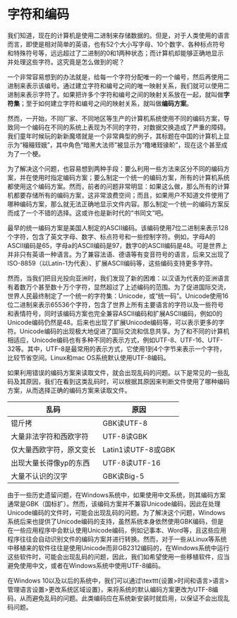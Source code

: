# 字符和编码

我们知道，现在的计算机是使用二进制来存储数据的。但是，对于人类使用的语言而言，即使是相对简单的英语，也有52个大小写字母、10个数字、各种标点符号和特殊符号等，远远超过了二进制的0和1两种状态；而计算机却能够正确地显示并处理这些字符。这究竟是怎么做到的呢？

一个非常容易想到的办法就是，给每一个字符分配唯一的一个编号，然后再使用二进制来表示该编号。通过建立字符和编号之间的唯一映射关系，我们就可以使用二进制来表示字符了。如果把许多个字符和编号之间的映射关系放在一起，就叫做**字符集**；至于如何建立字符和编号之间的映射关系，就叫做**编码方案**。

然而，一开始，不同厂家、不同地区等生产的计算机系统使用不同的编码方案，导致同一个编码在不同的系统上表现为不同的字符，对数据交换造成了严重的障碍。我们童年时候玩的新新魔塔就是一个非常典型的例子，其标题在中国的计算机上显示为“穝穝臸娥”，其中角色“暗黑大法师”被显示为“穞堵臸猭畍”，现在这个甚至成为了一个梗。

为了解决这个问题，也容易想到两种手段：要么利用一些方法来区分不同的编码方案，并在使用时指定编码方案；要么制定一个统一的编码方案，所有的计算机系统都使用这个编码方案。然而，前者的问题非常明显：如果这么做，那么所有的计算机都要存储所有的编码方案，这非常浪费空间；而且，如果用户不知道文件使用了哪种编码方案，那么就无法正确地显示文件内容。那么制定一个统一的编码方案反而成了一个不错的选择。这或许也是新时代的“书同文”吧。

最早的统一编码方案是美国人制定的ASCII编码。该编码使用7位二进制来表示128个字符，包含了英文字母、数字、标点符号和一些控制字符。例如，字母A的ASCII编码是65，字母a的ASCII编码是97，数字0的ASCII编码是48。可是世界上并非只有英语一种语言。为了兼容法语、德语等有变音符号的语言，后来又出现了ISO-8859（以Latin-1为代表）、扩展ASCII编码等，这些编码支持更多字符。

然而，当我们把目光投向亚洲时，我们发现了新的困难：以汉语为代表的亚洲语言有着数万个甚至数十万个字符，显然超过了上述编码的范围。为了促进国际交流，世界人民最终制定了一个统一的字符集：Unicode，或“统一码”。Unicode使用16位二进制来表示65536个字符，包含了世界上所有主要语言的字符以及一些符号和表情符号，同时该编码方案也完全兼容ASCII编码和扩展ASCII编码，例如0的Unicode编码仍然是48。后来也出现了扩展Unicode编码等，可以表示更多的字符。Unicode编码的出现极大地促进了国际交流和信息共享。为了和不同的计算机相适应，Unicode编码也有多种不同的表示方式，例如UTF-8、UTF-16、UTF-32等。其中，UTF-8是最常用的表示方式，它使用1到4个字节来表示一个字符，比较节省空间。Linux和mac OS系统默认使用UTF-8编码。

如果利用错误的编码方案来读取文件，就会出现乱码的问题。以下是常见的一些乱码及其原因，我们在看到这类乱码时，可以根据其原因来判断文件使用了哪种编码方案，从而选择正确的编码方案来读取文件。

|乱码|原因|
|---|---|
|锟斤拷|GBK读UTF-8|
|大量非法字符和西欧字符|UTF-8读GBK |
|仅大量西欧字符，原文变长|Latin1读UTF-8或GBK |
|出现大量长得像yp的东西 |UTF-8读UTF-16 |
|大量不认识的汉字 |GBK读Big-5 |

由于一些历史遗留问题，在Windows系统中，如果使用中文系统，则其编码方案通常是GBK（国标扩）。然而，该编码方案并不兼容Unicode编码，因此在处理Unicode编码的文件时，可能会出现乱码的问题。为了解决这个问题，Windows系统后来也提供了Unicode编码的支持，虽然系统本身依然使用GBK编码，但是在一些应用程序中会默认使用Unicode编码，例如记事本、Word等，且这些应用程序往往会自动识别文件的编码方案并进行转换。然而，对于一些从Linux等系统中移植来的软件往往是使用Unicode而非GB2312编码的，在Windows系统中运行这些软件时，可能会出现乱码的问题，因此，我们如希望使用一些移植软件，应当避免使用中文，或者在Windows系统中使用UTF-8编码。

在Windows 10以及以后的系统中，我们可以通过\texttt{设置>时间和语言>语言>管理语言设置>更改系统区域设置}，来将系统的默认编码方案更改为UTF-8编码，从而避免乱码的问题。此类编码应在系统新安装时就启用，以保证不会出现乱码问题。

